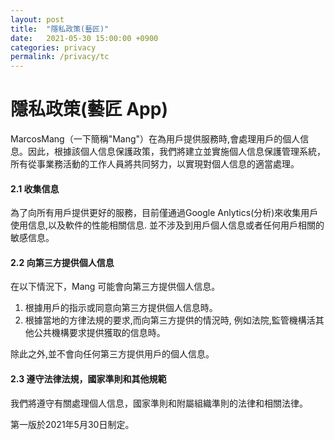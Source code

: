 ```yaml
---
layout: post
title:  "隱私政策(藝匠)"
date:   2021-05-30 15:00:00 +0900
categories: privacy
permalink: /privacy/tc
---
```

# 隱私政策(藝匠 App)


MarcosMang（一下簡稱"Mang"）在為用戶提供服務時,會處理用戶的個人信息。因此，根據該個人信息保護政策，我們將建立並實施個人信息保護管理系統，所有從事業務活動的工作人員將共同努力，以實現對個人信息的適當處理。

#### 2.1 收集信息
為了向所有用戶提供更好的服務，目前僅通過Google Anlytics(分析)來收集用戶使用信息,以及軟件的性能相關信息. 並不涉及到用戶個人信息或者任何用戶相關的敏感信息。

#### 2.2 向第三方提供個人信息
在以下情況下，Mang 可能會向第三方提供個人信息。

1. 根據用戶的指示或同意向第三方提供個人信息時。
2. 根據當地的方律法規的要求,而向第三方提供的情況時, 例如法院,監管機構活其他公共機構要求提供獲取的信息時。

除此之外,並不會向任何第三方提供用戶的個人信息。

#### 2.3 遵守法律法規，國家準則和其他規範
我們將遵守有關處理個人信息，國家準則和附屬組織準則的法律和相關法律。

第一版於2021年5月30日制定。
